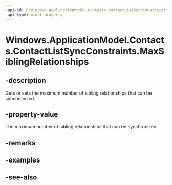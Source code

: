 ```yaml
---
-api-id: P:Windows.ApplicationModel.Contacts.ContactListSyncConstraints.MaxSiblingRelationships
-api-type: winrt property
---
```


<!-- Property syntax
public Windows.Foundation.IReference<int> MaxSiblingRelationships { get;  set; }
-->

# Windows.ApplicationModel.Contacts.ContactListSyncConstraints.MaxSiblingRelationships

## -description
Gets or sets the maximum number of sibling relationships that can be synchronized.

## -property-value
The maximum number of sibling relationships that can be synchronized.

## -remarks

## -examples

## -see-also
